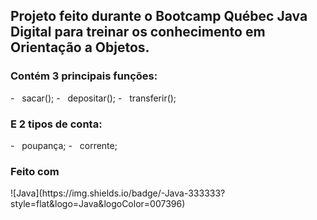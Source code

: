 ## Projeto feito durante o Bootcamp Québec Java Digital para treinar os conhecimento em Orientação a Objetos.
<h3> Contém 3 principais funções: </h3>
  - &nbsp sacar();
  - &nbsp depositar();
  - &nbsp transferir();
  
<h3> E 2 tipos de conta: </h3>
- &nbsp poupança;
- &nbsp corrente;

<h3>Feito com</h3>
![Java](https://img.shields.io/badge/-Java-333333?style=flat&logo=Java&logoColor=007396)
